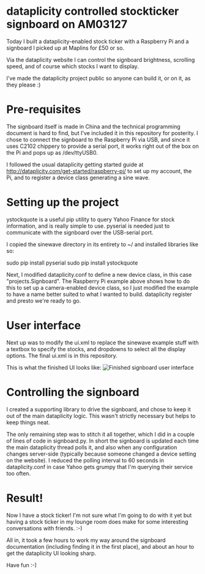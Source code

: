 dataplicity controlled stockticker signboard on AM03127
=======================================================

Today I built a dataplicity-enabled stock ticker with a Raspberry Pi and a signboard I picked up at Maplins for £50 or so.  

Via the dataplicity website I can control the signboard brightness, scrolling speed, and of course which stocks I want to display.  

I've made the dataplicity project public so anyone can build it, or on it, as they please :)

Pre-requisites
==============

The signboard itself is made in China and the technical programming document is hard to find, but I've included it in this repository for posterity.  I chose to connect the signboard to the Raspberry Pi via USB, and since it uses C2102 chippery to provide a serial port, it works right out of the box on the Pi and pops up as /dev/ttyUSB0.

I followed the usual dataplicity getting started guide at http://dataplicity.com/get-started/raspberry-pi/ to set up my account, the Pi, and to register a device class generating a sine wave.

Setting up the project
======================
ystockquote is a useful pip utility to query Yahoo Finance for stock information, and is really simple to use.  pyserial is needed just to communicate with the signboard over the USB-serial port.

I copied the sinewave directory in its entirety to ~/ and installed libraries like so:

  sudo pip install pyserial
  sudo pip install ystockquote

Next, I modified dataplicity.conf to define a new device class, in this case "projects.Signboard".  The Raspberry Pi example above shows how to do this to set up a camera-enabled device class, so I just modified the example to have a name better suited to what I wanted to build.  dataplicity register and presto we're ready to go.

User interface
==============
Next up was to modify the ui.xml to replace the sinewave example stuff with a textbox to specify the stocks, and dropdowns to select all the display options.  The final ui.xml is in this repository.

This is what the finished UI looks like:
![Finished signboard user interface](/images/signboard-finished.jpg)

Controlling the signboard
=========================
I created a supporting library to drive the signboard, and chose to keep it out of the main dataplicity logic.  This wasn't strictly necessary but helps to keep things neat.  

The only remaining step was to stitch it all together, which I did in a couple of lines of code in signboard.py.  In short the signboard is updated each time the main dataplicity thread polls it, and also when any configuration changes server-side (typically because someone changed a device setting on the website).  I reduced the polling interval to 60 seconds in dataplicity.conf in case Yahoo gets grumpy that I'm querying their service too often.

Result!
=======
Now I have a stock ticker!  I'm not sure what I'm going to do with it yet but having a stock ticker in my lounge room does make for some interesting conversations with friends. :-)

All in, it took a few hours to work my way around the signboard documentation (including finding it in the first place), and about an hour to get the dataplicity UI looking sharp.  

Have fun :-)
